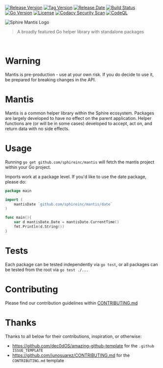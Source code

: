 [![Release Version](https://img.shields.io/github/v/release/sphireinc/mantis)](https://github.com/sphireinc/Mantis/releases/latest)
[![Tag Version](https://img.shields.io/github/v/tag/sphireinc/mantis)](https://github.com/sphireinc/Mantis/releases/latest)
[![Release Date](https://img.shields.io/github/release-date/sphireinc/mantis)](https://github.com/sphireinc/Mantis/releases/latest)
[![Build Status](https://github.com/sphireinc/Mantis/actions/workflows/build.yml/badge.svg?branch=master)](https://github.com/sphireinc/Mantis/actions/workflows/build-and-test.yml)
[![Go Version](https://img.shields.io/github/go-mod/go-version/sphireinc/mantis)](https://github.com/sphireinc/Mantis/releases/latest)
[![License](https://img.shields.io/github/license/sphireinc/mantis)](https://github.com/sphireinc/Mantis/releases/latest)
[![Codacy Security Scan](https://github.com/sphireinc/Mantis/actions/workflows/codacy-analysis.yml/badge.svg?branch=master)](https://github.com/sphireinc/Mantis/actions/workflows/codacy-analysis.yml)
[![CodeQL](https://github.com/sphireinc/Mantis/actions/workflows/codeql-analysis.yml/badge.svg?branch=master)](https://github.com/sphireinc/Mantis/actions/workflows/codeql-analysis.yml)



<p>
    <img src="https://raw.githubusercontent.com/sphireinc/Mantis/master/_logo/mantis_logo.png" alt="Sphire Mantis Logo"/>
</p>

> A broadly featured Go helper library with standalone packages

<p>
  <a target="_blank" href="https://github.com/sphireinc/Mantis/tree/master/byte"><img src="https://img.shields.io/badge/Byte-brightgreen" alt=""/></a>&nbsp;
  <a target="_blank" href="https://github.com/sphireinc/Mantis/tree/master/cache"><img src="https://img.shields.io/badge/Cache-blue" alt=""/></a>&nbsp;
  <a target="_blank" href="https://github.com/sphireinc/Mantis/tree/master/data"><img src="https://img.shields.io/badge/Data-orangered" alt=""/></a>&nbsp;
  <a target="_blank" href="https://github.com/sphireinc/Mantis/tree/master/database"><img src="https://img.shields.io/badge/Database-violet" alt=""/></a>&nbsp;
  <a target="_blank" href="https://github.com/sphireinc/Mantis/tree/master/date"><img src="https://img.shields.io/badge/Date-informational" alt=""/></a>&nbsp;
  <a target="_blank" href="https://github.com/sphireinc/Mantis/tree/master/encoding"><img src="https://img.shields.io/badge/Encoding-brightgreen" alt=""/></a>&nbsp;
  <a target="_blank" href="https://github.com/sphireinc/Mantis/tree/master/encryption"><img src="https://img.shields.io/badge/Encryption-orangered" alt=""/></a>&nbsp;
  <a target="_blank" href="https://github.com/sphireinc/Mantis/tree/master/helper"><img src="https://img.shields.io/badge/Helper-important" alt=""/></a>&nbsp;
  <a target="_blank" href="https://github.com/sphireinc/Mantis/tree/master/http"><img src="https://img.shields.io/badge/HTTP-critical" alt=""/></a>&nbsp;
  <a target="_blank" href="https://github.com/sphireinc/Mantis/tree/master/log"><img src="https://img.shields.io/badge/Log-blue" alt=""/></a>&nbsp;
  <a target="_blank" href="https://github.com/sphireinc/Mantis/tree/master/uuid"><img src="https://img.shields.io/badge/UUID-lightgrey" alt=""/></a>&nbsp;
</p>


# Warning

Mantis is pre-production - use at your own risk. If you do decide to use it, be prepared for breaking changes in the API.

# Mantis

Mantis is a common helper library within the Sphire ecosystem. Packages are largely developed 
to have no effect on the parent application. Helper functions are (or will be in some cases) 
developed to accept, act on, and return data with no side effects.

# Usage

Running `go get github.com/sphireinc/mantis` will fetch the mantis project within your Go project.

Imports work at a package level. If you'd like to use the date package, please do:

```go
package main 

import (
	mantisDate `github.com/sphireinc/mantis/date`
)

func main(){ 
	var d mantisDate.Date = mantisDate.CurrentTime()
	fmt.Println(d.String())
}
```

# Tests

Each package can be tested independently via `go test`, or all packages can be tested from 
the root via `go test ./...`


# Contributing

Please find our contribution guidelines within [CONTRIBUTING.md](https://github.com/sphireinc/Mantis/blob/master/CONTRIBUTING.md)

# Thanks

Thanks to all below for their contributions, inspiration, or otherwise:

* https://github.com/dec0dOS/amazing-github-template for the `.github ISSUE_TEMPLATE`
* https://github.com/junosuarez/CONTRIBUTING.md for the `CONTRIBUTING.md` template